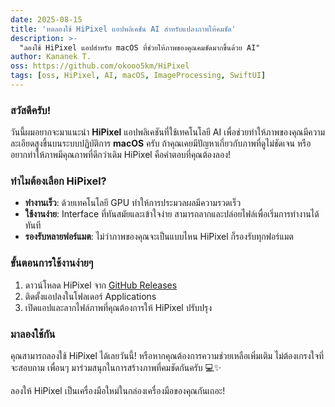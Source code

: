 ```yaml
---
date: 2025-08-15
title: 'ทดลองใช้ HiPixel แอปพลิเคชัน AI สำหรับแปลงภาพให้คมชัด'
description: >-
  "ลองใช้ HiPixel แอปสำหรับ macOS ที่ช่วยให้ภาพของคุณคมชัดมากขึ้นด้วย AI"
author: Kananek T.
oss: https://github.com/okooo5km/HiPixel
tags: [oss, HiPixel, AI, macOS, ImageProcessing, SwiftUI]
---
```


### สวัสดีครับ!

วันนี้ผมอยากจะมาแนะนำ **HiPixel** แอปพลิเคชันที่ใช้เทคโนโลยี AI เพื่อช่วยทำให้ภาพของคุณมีความละเอียดสูงขึ้นบนระบบปฏิบัติการ **macOS** ครับ ถ้าคุณเคยมีปัญหาเกี่ยวกับภาพที่ดูไม่ชัดเจน หรืออยากทำให้ภาพมีคุณภาพที่ดีกว่าเดิม HiPixel คือคำตอบที่คุณต้องลอง!

### ทำไมต้องเลือก HiPixel?

- **ทำงานเร็ว**: ด้วยเทคโนโลยี GPU ทำให้การประมวลผลมีความรวดเร็ว
- **ใช้งานง่าย**: Interface ที่ทันสมัยและเข้าใจง่าย สามารถลากและปล่อยไฟล์เพื่อเริ่มการทำงานได้ทันที
- **รองรับหลายฟอร์แมต**: ไม่ว่าภาพของคุณจะเป็นแบบไหน HiPixel ก็รองรับทุกฟอร์แมต

### ขั้นตอนการใช้งานง่ายๆ

1. ดาวน์โหลด HiPixel จาก [GitHub Releases](https://github.com/okooo5km/HiPixel/releases)
2. ติดตั้งแอปลงในโฟลเดอร์ Applications
3. เปิดแอปและลากไฟล์ภาพที่คุณต้องการให้ HiPixel ปรับปรุง

### มาลองใช้กัน

คุณสามารถลองใช้ HiPixel ได้เลยวันนี้! หรือหากคุณต้องการความช่วยเหลือเพิ่มเติม ไม่ต้องเกรงใจที่จะสอบถาม เพื่อนๆ มาร่วมสนุกในการสร้างภาพที่คมชัดกันครับ 💻✨

ลองให้ HiPixel เป็นเครื่องมือใหม่ในกล่องเครื่องมือของคุณกันเถอะ!

